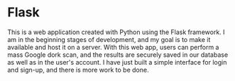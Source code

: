 # Flask
This is a web application created with Python using the Flask framework. I am in the beginning stages of development, and my goal is to make it available and host it on a server. With this web app, users can perform a mass Google dork scan, and the results are securely saved in our database as well as in the user's account. I have just built a simple interface for login and sign-up, and there is more work to be done.
